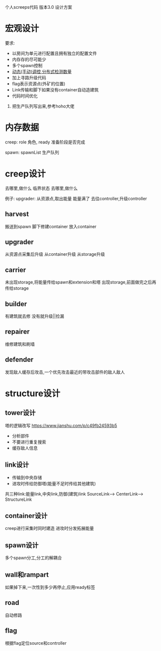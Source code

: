 个人screeps代码
版本3.0
设计方案

# 宏观设计

要求:
- 以房间为单元进行配置且拥有独立的配置文件
- 内存存的尽可能少
- 多个spawn控制
- [动态(手动)调控,分布式检测数量](https://www.jianshu.com/p/d5e1a50473ce?utm_campaign=shakespeare&utm_content=note&utm_medium=seo_notes&utm_source=recommendation)
- 加上寻路升级代码
- flag表示资源点(外矿的位置)
- Link传输和脚下如果没有container自动造建筑
- 代码时间优化


1. 把生产队列写出来,参考hoho大佬


# 内存数据

creep:
role 角色, ready 准备阶段是否完成

spawn:
spawnList 生产队列


# creep设计

去哪里,做什么
临界状态
去哪里,做什么

例子:
upgrader:
从资源点,取出能量
能量满了
去往controller,升级controller


## harvest

搬送到spawn
脚下修建container
放入container

## upgrader

从资源点采集后升级
从container升级
从storage升级

## carrier

未出现storage,将能量传给spawn和extension和塔
出现storage,前面做完之后再传给storage

## builder
有建筑就去修
没有就升级||捡漏

## repairer
维修建筑和刷墙

## defender
发现敌人缓存后攻击,一个优先攻击最近的带攻击部件的敌人敌人

# structure设计

## tower设计
塔的逻辑改写
https://www.jianshu.com/p/c49fb24593b5
- 分析部件
- 不要进行重复搜索
- 缓存敌人信息

## link设计
- 传输到中央存储
- 进攻时传给防御塔(能量不足时传给其他建筑)

共三种link:能量link,中央link,防御(建筑)link
SourceLink--> CenterLink--> StructureLink

## container设计
creep进行采集时同时建造
进攻时分发拓展能量

## spawn设计
多个spawn分工,分工的解耦合

## wall和rampart

如果掉下来,一次性到多少再停止,应用ready标签

## road

自动修路

## flag

根据flag定位source和controller

